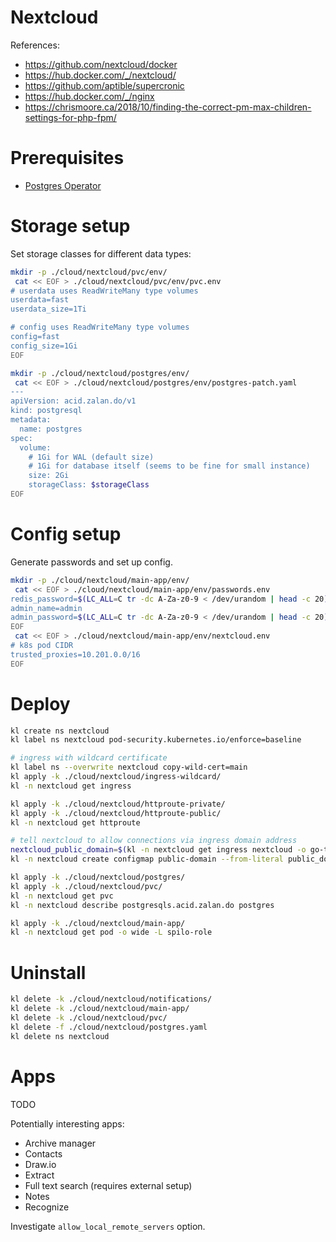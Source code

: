 
# Nextcloud

References:
- https://github.com/nextcloud/docker
- https://hub.docker.com/_/nextcloud/
- https://github.com/aptible/supercronic
- https://hub.docker.com/_/nginx
- https://chrismoore.ca/2018/10/finding-the-correct-pm-max-children-settings-for-php-fpm/

# Prerequisites

- [Postgres Operator](../../storage/postgres/readme.md)

# Storage setup

Set storage classes for different data types:

```bash
mkdir -p ./cloud/nextcloud/pvc/env/
 cat << EOF > ./cloud/nextcloud/pvc/env/pvc.env
# userdata uses ReadWriteMany type volumes
userdata=fast
userdata_size=1Ti

# config uses ReadWriteMany type volumes
config=fast
config_size=1Gi
EOF

mkdir -p ./cloud/nextcloud/postgres/env/
 cat << EOF > ./cloud/nextcloud/postgres/env/postgres-patch.yaml
---
apiVersion: acid.zalan.do/v1
kind: postgresql
metadata:
  name: postgres
spec:
  volume:
    # 1Gi for WAL (default size)
    # 1Gi for database itself (seems to be fine for small instance)
    size: 2Gi
    storageClass: $storageClass
EOF
```

# Config setup

Generate passwords and set up config.

```bash
mkdir -p ./cloud/nextcloud/main-app/env/
 cat << EOF > ./cloud/nextcloud/main-app/env/passwords.env
redis_password=$(LC_ALL=C tr -dc A-Za-z0-9 < /dev/urandom | head -c 20)
admin_name=admin
admin_password=$(LC_ALL=C tr -dc A-Za-z0-9 < /dev/urandom | head -c 20)
EOF
 cat << EOF > ./cloud/nextcloud/main-app/env/nextcloud.env
# k8s pod CIDR
trusted_proxies=10.201.0.0/16
EOF
```

# Deploy

```bash
kl create ns nextcloud
kl label ns nextcloud pod-security.kubernetes.io/enforce=baseline

# ingress with wildcard certificate
kl label ns --overwrite nextcloud copy-wild-cert=main
kl apply -k ./cloud/nextcloud/ingress-wildcard/
kl -n nextcloud get ingress

kl apply -k ./cloud/nextcloud/httproute-private/
kl apply -k ./cloud/nextcloud/httproute-public/
kl -n nextcloud get httproute

# tell nextcloud to allow connections via ingress domain address
nextcloud_public_domain=$(kl -n nextcloud get ingress nextcloud -o go-template --template "{{ (index .spec.rules 0).host}}")
kl -n nextcloud create configmap public-domain --from-literal public_domain="*$nextcloud_public_domain*" -o yaml --dry-run=client | kl apply -f -

kl apply -k ./cloud/nextcloud/postgres/
kl apply -k ./cloud/nextcloud/pvc/
kl -n nextcloud get pvc
kl -n nextcloud describe postgresqls.acid.zalan.do postgres

kl apply -k ./cloud/nextcloud/main-app/
kl -n nextcloud get pod -o wide -L spilo-role

```

# Uninstall

```bash
kl delete -k ./cloud/nextcloud/notifications/
kl delete -k ./cloud/nextcloud/main-app/
kl delete -k ./cloud/nextcloud/pvc/
kl delete -f ./cloud/nextcloud/postgres.yaml
kl delete ns nextcloud
```

# Apps

TODO

Potentially interesting apps:
- Archive manager
- Contacts
- Draw.io
- Extract
- Full text search (requires external setup)
- Notes
- Recognize

Investigate `allow_local_remote_servers` option.
